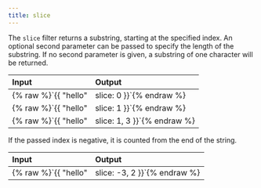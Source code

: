 ```yaml
---
title: slice
---
```


The <code>slice</code> filter returns a substring, starting at the specified index. An optional second parameter can be passed to specify the length of the substring. If no second parameter is given, a substring of one character will be returned.


| Input                                           | Output |
|:------------------------------------------------|:-------|
| {% raw %}`{{ "hello" | slice: 0 }}`{% endraw %} | h      |
| {% raw %}`{{ "hello" | slice: 1 }}`{% endraw %} | e      |
| {% raw %}`{{ "hello" | slice: 1, 3 }}`{% endraw %} | ell |


If the passed index is negative, it is counted from the end of the string.

| Input                                           | Output |
|:------------------------------------------------|:-------|
| {% raw %}`{{ "hello" | slice: -3, 2  }}`{% endraw %} | ll |

